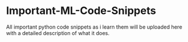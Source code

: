 # Important-ML-Code-Snippets
All important python code snippets as i learn them will be uploaded here with a detailed description of what it does.
